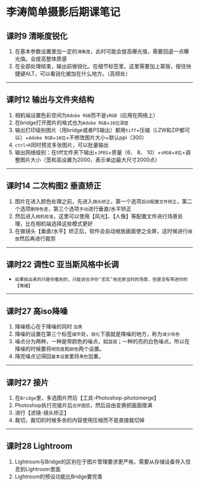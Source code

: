 # 李涛简单摄影后期课笔记

## 课时9 清晰度锐化

1. 在基本参数设置里加一定的`清晰度`，此时可能会提高曝光值，需要回退一点曝光值。会提高整体质感
2. 在全部处理结束，输出前做锐化。在细节标签里，这里需要加上蒙版，按住快捷键ALT，可以看锐化被加在什么地方。（高频处）

-----

## 课时12 输出与文件夹结构

1. 相机端设置色彩空间为`Adobe RGB`而不是`sRGB`（应用在网络上）
2. 在bridge打开图片的格式也为`Adobe RGB`+`16位深度`
3. 输出打印级别图片（用bridge或者PS输出）都用`tiff`+压缩（LZW和ZIP都可以）+`Adobe RGB`+`16位`+不修改图片大小+默认ppi（300）
4. `ctrl+R`同时预览多张图片，可以批量输出
5. 输出网络级别：在tiff文件夹下输出+`JPEG`+质量（6、 8、 10）+`sRGB`+`8位`+调整图片大小（宽和高设置为2000，表示单边最大尺寸2000点）
  
-----

## 课时14 二次构图2 垂直矫正

1. 图片在进入颜色处理之前，先进入`镜头矫正`，第一个选项`启动配置文件矫正`，第二个选项`删除色差`，第三个选项`手动`进行垂直/水平矫正
2. 然后进入`相机校准`，这里可以使用【风光】、【人像】等配置文件进行场景处理，比在相机端选择这些模式更好
3. 在做镜头【垂直/水平】矫正后，软件会自动缩放画面使之全屏，这时候进行`缩放`然后再进行裁剪

-----

## 课时22 调性C 亚当斯风格中长调

+ `如果拍出来的只是你看到的，只能说也许你‘忠实’地还原当时的场景，但是没有带进你的【情绪】`

-----

## 课时27 高iso降噪

1. 降噪核心在于降噪的同时 `加黑`
2. 降噪的设置在第三个标签`细节`处，`锐化`下面就是降噪的地方，称为`减少杂色`
3. 噪点分为两种，一种是带颜色的噪点，如`蓝斑`；一种的亮的白色噪点。所以在降噪的时候要将`明亮度`和`颜色`两个设置。
4. 降完噪点记得回`基本设置`里将`黑色`加重。

-----

## 课时27 接片

1. 在`Bridge`里，多选图片然后【工具-Photoshop-photomerge】
2. Photoshop执行完接片后`合并图层`，然后自由变换把画面撑满
3. 进行【滤镜-镜头矫正】
4. 裁切，裁切的时候多余的内容使用压缩而不是直接裁切掉

-----

## 课时28 Lightroom

1. Lightroom与Bridge的区别在于图片管理要求更严格，需要从存储设备导入信息到Lightroom里面
2. Lightroom的预设功能比Bridge要完善